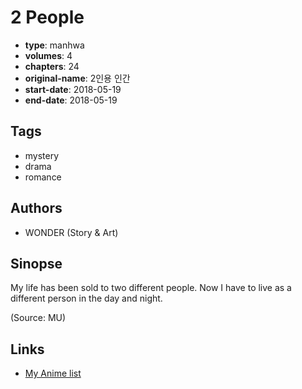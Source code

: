 # 2 People

-   **type**: manhwa
-   **volumes**: 4
-   **chapters**: 24
-   **original-name**: 2인용 인간
-   **start-date**: 2018-05-19
-   **end-date**: 2018-05-19

## Tags

-   mystery
-   drama
-   romance

## Authors

-   WONDER (Story & Art)

## Sinopse

My life has been sold to two different people. Now I have to live as a different person in the day and night.

(Source: MU)

## Links

-   [My Anime list](https://myanimelist.net/manga/138885/2_People)
